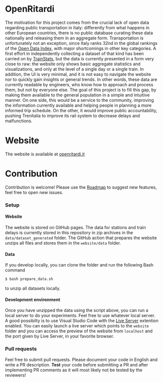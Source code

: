 # OpenRitardi
The motivation for this project comes from the crucial lack of open data regarding public transportation in Italy: differently from what happens in other European countries, there is no public database curating these data nationally and releasing them in an aggregate form. Transportation is unfortunately not an exception, since Italy ranks 32nd in the global rankings of the [Open Data Index](http://index.okfn.org/place/), with major shortcomings in other key categories. A first effort in independently collecting a dataset of that kind has been carried on by [TrainStats](https://trainstats.altervista.org/), but the data is currently presented in a form very close to raw: the website only shows basic aggregate statistics and visualizations, and only at the level of a single day or a single train. In addition, the UI is very minimal, and it is not easy to navigate the website nor to quickly gain insights or general trends. In other words, these data are currently readable by engineers, who know how to approach and process them, but not by everyone else. The goal of this project is to fill this gap, by making them available to the general population in a simple and intuitive manner. On one side, this would be a service to the community, improving the information currently available and helping people in planning a more informed trip schedule. On the other, it would improve public accountability, pushing Trenitalia to improve its rail system to decrease delays and malfunctions.

# Website
The website is available at [openritardi.it](https://openritardi.it)

# Contribution
Contribution is welcome! Please use the [Roadmap](https://github.com/giacomoorsi/OpenRitardi/issues/1) to suggest new features, feel free to open new issues. 

### Setup
#### Website
The website is stored on GitHub pages. The data for stations and train delays is currently stored in this repository in zip archives in the `data/dataset_generated` folder. 
The GitHub action that prepares the website unzips all files and stores them in the `website/data` folder.  

#### Data
If you develop locally, you can clone the folder and run the following Bash command 
```bash
$ bash prepare_data.sh
```
to unzip all datasets locally.

#### Development environment
Once you have unzipped the data using the script above, you can run a local server to do your experiments. Feel free to use whatever local server. 
A good possibilty is to use Visual Studio Code with the [Live Server](https://marketplace.visualstudio.com/items?itemName=ritwickdey.LiveServer) extention enabled. You can easily launch a live server which points to the `website` folder and you can access the preview of the website from `localhost` and the port given by Live Server, in your favorite browser. 

### Pull requests
Feel free to submit pull requests. Please document your code in English and write a PR description. **Test** your code before submitting a PR and after implementing PR comments as it will most likely not be tested by the reviewers!
